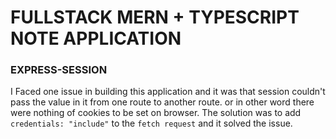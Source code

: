 # FULLSTACK MERN + TYPESCRIPT NOTE APPLICATION

### EXPRESS-SESSION
I Faced one issue in building this application and it was that session couldn't pass the value in it from one route to another route. or in other word there were nothing of cookies to be set on browser. The solution was to add `credentials: "include"` to the `fetch request` and it solved the issue.